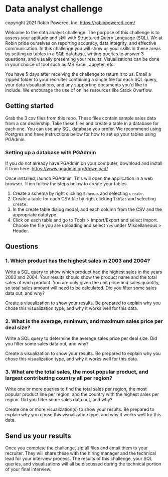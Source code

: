 # Data analyst challenge

copyright 2021 Robin Powered, Inc. https://robinpowered.com/

Welcome to the data analyst challenge. The purpose of this challenge is to assess your aptitude and skill with Structured Query Language (SQL). We at Robin pride ourselves on reporting accuracy, data integrity, and effective communication. In this challenge you will show us your skills in these areas by setting up tables in a SQL database, writing queries to answer 3 questions, and visually presenting your results. Visualizations can be done in your choice of tool such as MS Excel, Jupyter, etc. 

You have 5 days after receiving the challenge to return it to us. Email a zipped folder to your recruiter containing a single file for each SQL query, your data visualizations, and any supporting documents you'd like to include. We encourage the use of online resources like Stack Overflow.   

## Getting started
Grab the 3 csv files from this repo. These files contain sample sales data from a car dealership. Take these files and create a table in a database for each one. You can use any SQL database you prefer. We recommend using Postgres and have instructions below for how to set up your tables using PGAdmin.  

### Setting up a database with PGAdmin
If you do not already have PGAdmin on your computer, download and install it from here: https://www.pgadmin.org/download/

Once installed, launch PGAdmin. This will open the application in a web browser. Then follow the steps below to create your tables.
1. Create a schema by right clicking `Schemas` and selecting `create`. 
2. Create a table for each CSV file by right clicking `Tables` and selecting `create`.
3. In the create table dialog modal, add each column from the CSV and the appropriate datatype. 
4. Click on each table and go to Tools > Import/Export and select Import. Choose the file you are uploading and select `Yes` under Miscellaneous > Header.  


## Questions

### 1. Which product has the highest sales in 2003 and 2004?
Write a SQL query to show which product had the highest sales in the years 2003 and 2004. Your results should show the product name and the total sales of each product. You are only given the unit price and sales quantity, so total sales amount will need to be calculated. Did you filter some sales data out, and why?

Create a visualization to show your results. Be prepared to explain why you chose this visualization type, and why it works well for this data.

### 2. What is the average, minimum, and maximum sales price per deal size?
Write a SQL query to determine the average sales price per deal size. Did you filter some sales data out, and why?

Create a visualization to show your results. Be prepared to explain why you chose this visualization type, and why it works well for this data. 

### 3. What are the total sales, the most popular product, and largest contributing country all per region?
Write one or more queries to find the total sales per region, the most popular product line per region, and the country with the highest sales per region. Did you filter some sales data out, and why? 

Create one or more visualization(s) to show your results. Be prepared to explain why you chose this visualization type, and why it works well for this data. 

## Send us your results

Once you complete the challenge, zip all files and email them to your recruiter. They will share these with the hiring manager and the technical lead for your interview process. The results of this challenge, your SQL queries, and visualizations will all be discussed during the technical portion of your final interview. 
